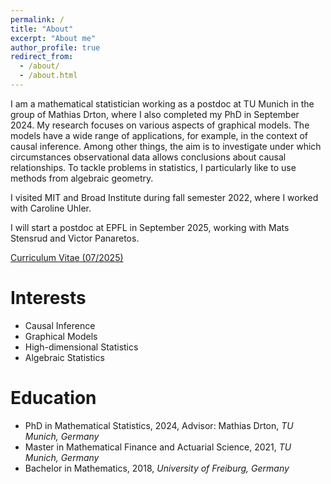 ```yaml
---
permalink: /
title: "About"
excerpt: "About me"
author_profile: true
redirect_from: 
  - /about/
  - /about.html
---
```


I am a mathematical statistician working as a postdoc at TU Munich in the group of Mathias Drton, where I also completed my PhD in September 2024. My research focuses on various aspects of graphical models. The models have a wide range of applications, for example, in the context of causal inference. Among other things, the aim is to investigate under which circumstances observational data allows conclusions about causal relationships. To tackle problems in statistics, I particularly like to use methods from algebraic geometry.

I visited MIT and Broad Institute during fall semester 2022, where I worked with Caroline Uhler.

I will start a postdoc at EPFL in September 2025, working with Mats Stensrud and Victor Panaretos.

[Curriculum Vitae (07/2025)](https://nilssturma.github.io/files/cv.pdf)

Interests
======
* Causal Inference
* Graphical Models
* High-dimensional Statistics
* Algebraic Statistics

Education
======
* PhD in Mathematical Statistics, 2024, Advisor: Mathias Drton, *TU Munich, Germany*
* Master in Mathematical Finance and Actuarial Science, 2021, *TU Munich, Germany*
* Bachelor in Mathematics, 2018, *University of Freiburg, Germany*
